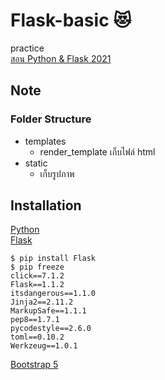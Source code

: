 # Flask-basic :heart_eyes_cat:
practice  
[สอน Python & Flask 2021](https://www.youtube.com/watch?v=ZlnKegW0NDM&list=PLltVQYLz1BMC34bOBK1Vrt5_VAIQrS9Hm&index=1)

## Note
### Folder Structure
- templates
    - render_template เก็บไฟล์ html
- static
    - เก็บรูปภาพ

## Installation
[Python](https://www.python.org/downloads/)  
[Flask](https://flask.palletsprojects.com/en/1.1.x/)  
```
$ pip install Flask
$ pip freeze
click==7.1.2
Flask==1.1.2
itsdangerous==1.1.0
Jinja2==2.11.2
MarkupSafe==1.1.1
pep8==1.7.1
pycodestyle==2.6.0
toml==0.10.2
Werkzeug==1.0.1
```
[Bootstrap 5](https://getbootstrap.com/docs/5.0/getting-started/introduction/)